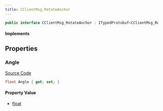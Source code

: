 ```yaml
---
title: CClientMsg_RotateAnchor
---
```


```csharp
public interface CClientMsg_RotateAnchor : ITypedProtobuf<CClientMsg_RotateAnchor>, INativeHandle
```

#### Implements

## Properties

### Angle

[Source Code](https://github.com/swiftly-solution/swiftlys2/blob/main/managed/src/SwiftlyS2.Generated/Protobufs/Interfaces/CClientMsg_RotateAnchor.cs#L13)

```csharp
float Angle { get; set; }
```

#### Property Value

- [float](https://learn.microsoft.com/dotnet/api/system.single)

